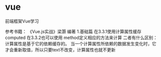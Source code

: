 # vue
前端框架Vue学习

参考书籍：
《Vue.js实战》梁灏 编著
1.基础篇
    在3.3.1使用计算属性缓存 computed
             在3.3.2也可以使用 method定义相应的方法来计算
               二者有什么区别：
                   计算属性是基于它的依赖缓存的。
                   当一个计算属性所依赖的数据发生变化时，它才会重新取值，所以只要text不改变，计算属性也就不更新